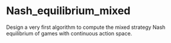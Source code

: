 # Nash_equilibrium_mixed
Design a very first algorithm to compute the mixed strategy Nash equilibrium of games with continuous action space.
